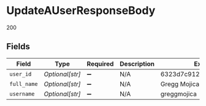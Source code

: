 # UpdateAUserResponseBody

200


## Fields

| Field                    | Type                     | Required                 | Description              | Example                  |
| ------------------------ | ------------------------ | ------------------------ | ------------------------ | ------------------------ |
| `user_id`                | *Optional[str]*          | :heavy_minus_sign:       | N/A                      | 6323d7c9122ae69742a5d0a2 |
| `full_name`              | *Optional[str]*          | :heavy_minus_sign:       | N/A                      | Gregg Mojica             |
| `username`               | *Optional[str]*          | :heavy_minus_sign:       | N/A                      | greggmojica              |